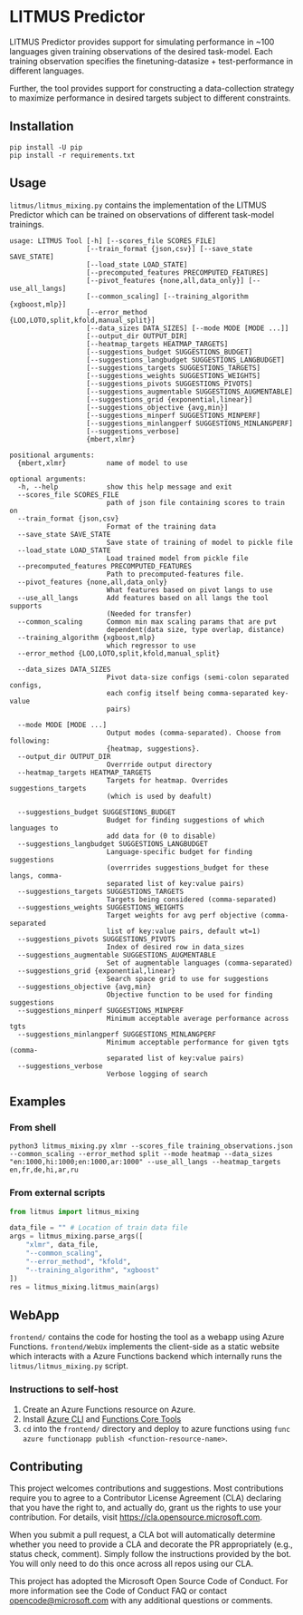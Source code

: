 # LITMUS Predictor

LITMUS Predictor provides support for simulating performance in ~100 languages given training observations of the desired task-model. Each training observation specifies the finetuning-datasize + test-performance in different languages.

Further, the tool provides support for constructing a data-collection strategy to maximize performance in desired targets subject to different constraints.

## Installation
```
pip install -U pip
pip install -r requirements.txt
```

## Usage
`litmus/litmus_mixing.py` contains the implementation of the LITMUS Predictor which can be trained on observations of different task-model trainings.

```
usage: LITMUS Tool [-h] [--scores_file SCORES_FILE]
                   [--train_format {json,csv}] [--save_state SAVE_STATE]
                   [--load_state LOAD_STATE]
                   [--precomputed_features PRECOMPUTED_FEATURES]
                   [--pivot_features {none,all,data_only}] [--use_all_langs]
                   [--common_scaling] [--training_algorithm {xgboost,mlp}]
                   [--error_method {LOO,LOTO,split,kfold,manual_split}]
                   [--data_sizes DATA_SIZES] [--mode MODE [MODE ...]]
                   [--output_dir OUTPUT_DIR]
                   [--heatmap_targets HEATMAP_TARGETS]
                   [--suggestions_budget SUGGESTIONS_BUDGET]
                   [--suggestions_langbudget SUGGESTIONS_LANGBUDGET]
                   [--suggestions_targets SUGGESTIONS_TARGETS]
                   [--suggestions_weights SUGGESTIONS_WEIGHTS]
                   [--suggestions_pivots SUGGESTIONS_PIVOTS]
                   [--suggestions_augmentable SUGGESTIONS_AUGMENTABLE]
                   [--suggestions_grid {exponential,linear}]
                   [--suggestions_objective {avg,min}]
                   [--suggestions_minperf SUGGESTIONS_MINPERF]
                   [--suggestions_minlangperf SUGGESTIONS_MINLANGPERF]
                   [--suggestions_verbose]
                   {mbert,xlmr}

positional arguments:
  {mbert,xlmr}          name of model to use

optional arguments:
  -h, --help            show this help message and exit
  --scores_file SCORES_FILE
                        path of json file containing scores to train on
  --train_format {json,csv}
                        Format of the training data
  --save_state SAVE_STATE
                        Save state of training of model to pickle file
  --load_state LOAD_STATE
                        Load trained model from pickle file
  --precomputed_features PRECOMPUTED_FEATURES
                        Path to precomputed-features file.
  --pivot_features {none,all,data_only}
                        What features based on pivot langs to use
  --use_all_langs       Add features based on all langs the tool supports
                        (Needed for transfer)
  --common_scaling      Common min max scaling params that are pvt
                        dependent(data size, type overlap, distance)
  --training_algorithm {xgboost,mlp}
                        which regressor to use
  --error_method {LOO,LOTO,split,kfold,manual_split}

  --data_sizes DATA_SIZES
                        Pivot data-size configs (semi-colon separated configs,
                        each config itself being comma-separated key-value
                        pairs)

  --mode MODE [MODE ...]
                        Output modes (comma-separated). Choose from following:
                        {heatmap, suggestions}.
  --output_dir OUTPUT_DIR
                        Overrride output directory
  --heatmap_targets HEATMAP_TARGETS
                        Targets for heatmap. Overrides suggestions_targets
                        (which is used by deafult)

  --suggestions_budget SUGGESTIONS_BUDGET
                        Budget for finding suggestions of which languages to
                        add data for (0 to disable)
  --suggestions_langbudget SUGGESTIONS_LANGBUDGET
                        Language-specific budget for finding suggestions
                        (overrrides suggestions_budget for these langs, comma-
                        separated list of key:value pairs)
  --suggestions_targets SUGGESTIONS_TARGETS
                        Targets being considered (comma-separated)
  --suggestions_weights SUGGESTIONS_WEIGHTS
                        Target weights for avg perf objective (comma-separated
                        list of key:value pairs, default wt=1)
  --suggestions_pivots SUGGESTIONS_PIVOTS
                        Index of desired row in data_sizes
  --suggestions_augmentable SUGGESTIONS_AUGMENTABLE
                        Set of augmentable languages (comma-separated)
  --suggestions_grid {exponential,linear}
                        Search space grid to use for suggestions
  --suggestions_objective {avg,min}
                        Objective function to be used for finding suggestions
  --suggestions_minperf SUGGESTIONS_MINPERF
                        Minimum acceptable average performance across tgts
  --suggestions_minlangperf SUGGESTIONS_MINLANGPERF
                        Minimum acceptable performance for given tgts (comma-
                        separated list of key:value pairs)
  --suggestions_verbose
                        Verbose logging of search
```

## Examples

### From shell
```
python3 litmus_mixing.py xlmr --scores_file training_observations.json --common_scaling --error_method split --mode heatmap --data_sizes "en:1000,hi:1000;en:1000,ar:1000" --use_all_langs --heatmap_targets en,fr,de,hi,ar,ru
```

### From external scripts
```python
from litmus import litmus_mixing

data_file = "" # Location of train data file
args = litmus_mixing.parse_args([
    "xlmr", data_file,
    "--common_scaling",
    "--error_method", "kfold",
    "--training_algorithm", "xgboost"
])
res = litmus_mixing.litmus_main(args)
```

## WebApp
`frontend/` contains the code for hosting the tool as a webapp using Azure Functions. `frontend/WebUx` implements the client-side as a static website which interacts with a Azure Functions backend which internally runs the `litmus/litmus_mixing.py` script.

### Instructions to self-host

1. Create an Azure Functions resource on Azure.
2. Install [Azure CLI](https://docs.microsoft.com/en-us/cli/azure/) and [Functions Core Tools](https://docs.microsoft.com/en-us/azure/azure-functions/functions-run-local?tabs=linux%2Ccsharp%2Cportal%2Cbash%2Ckeda)
3. `cd` into the `frontend/` directory and deploy to azure functions using `func azure functionapp publish <function-resource-name>`.

## Contributing

This project welcomes contributions and suggestions. Most contributions require you to agree to a Contributor License Agreement (CLA) declaring that you have the right to, and actually do, grant us the rights to use your contribution. For details, visit https://cla.opensource.microsoft.com.

When you submit a pull request, a CLA bot will automatically determine whether you need to provide a CLA and decorate the PR appropriately (e.g., status check, comment). Simply follow the instructions provided by the bot. You will only need to do this once across all repos using our CLA.

This project has adopted the Microsoft Open Source Code of Conduct. For more information see the Code of Conduct FAQ or contact opencode@microsoft.com with any additional questions or comments.
